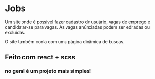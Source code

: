 # Jobs 

Um site onde é possivel fazer cadastro de usuário, vagas de 
emprego e candidatar-se para vagas. As vagas anúnciadas podem ser editadas ou excluidas.

O site também conta com uma página dinâmica de buscas.

## Feito com react + scss
### no geral é um projeto mais simples!
